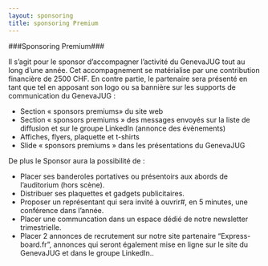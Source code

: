 ```yaml
---
layout: sponsoring
title: sponsoring Premium
---
```


###Sponsoring Premium###

Il s’agit pour le sponsor d’accompagner l’activité du GenevaJUG tout au long d’une année. Cet accompagnement se
matérialise par une contribution financière de 2500 CHF. En contre partie, le partenaire sera présenté en tant
que tel en apposant son logo ou sa bannière sur les supports de communication du GenevaJUG :
* Section « sponsors premiums» du site web
* Section « sponsors premiums » des messages envoyés sur la liste de diffusion et sur le groupe LinkedIn (annonce des évènements)
* Affiches, flyers, plaquette et t-shirts
* Slide « sponsors premiums » dans les présentations du GenevaJUG

De plus le Sponsor aura la possibilité de :
* Placer ses banderoles portatives ou présentoirs aux abords de  l’auditorium (hors scène).
* Distribuer ses plaquettes et gadgets publicitaires.
* Proposer un représentant qui sera invité à ouvrir#, en 5 minutes, une conférence dans l’année.
* Placer une communcation dans un espace dédié de notre newsletter trimestrielle.
* Placer 2 annonces de recrutement sur notre site partenaire “Express-board.fr”, annonces qui seront également mise en ligne sur le site du GenevaJUG et dans le groupe LinkedIn..

